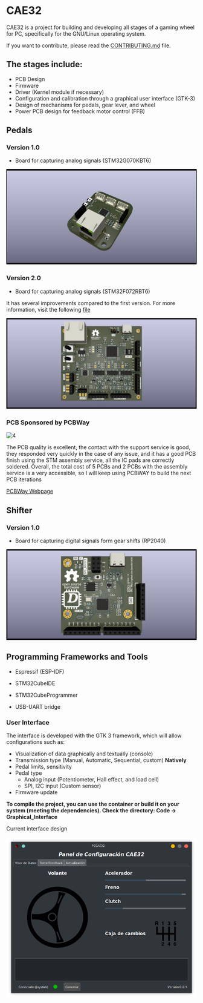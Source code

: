 
# CAE32

CAE32 is a project for building and developing all stages of a gaming wheel for PC, specifically for the GNU/Linux operating system.

If you want to contribute, please read the [CONTRIBUTING.md](./CONTRIBUTING.md) file.

## The stages include:

* PCB Design
* Firmware
* Driver (Kernel module if necessary)
* Configuration and calibration through a graphical user interface (GTK-3)
* Design of mechanisms for pedals, gear lever, and wheel
* Power PCB design for feedback motor control (FFB)

## Pedals

### Version 1.0

- Board for capturing analog signals (STM32G070KBT6)

![Signals](./Esquematicos/CAE32_PCB/Pedals/Pedals_1_V1.png)

### Version 2.0

- Board for capturing analog signals (STM32F072RBT6)

It has several improvements compared to the first version. For more information, visit the following [file](./Esquematicos/CAE32_PCB/Pedals/README.md)

![Signals version 2](./Esquematicos/CAE32_PCB/Pedals/Pedals_1_V2.png)

### PCB Sponsored by PCBWay

![4](https://github.com/janc18/CAE32/assets/43817922/fe6902e4-3c9f-44c4-b9a3-a8754ca71d63)

The PCB quality is excellent, the contact with the support service is good, they responded very quickly in the case of any issue, 
and it has a good PCB finish using the STM assembly service,  all the IC pads are correctly soldered. Overall, the total cost of 5 PCBs 
and 2 PCBs with the assembly service is a very accessible, so I will keep using PCBWAY to build the next PCB iterations

[PCBWay Webpage](https://www.pcbway.com/)

## Shifter

### Version 1.0

- Board for capturing digital signals form gear shifts (RP2040)

![shifter](./Esquematicos/CAE32_PCB/Shifter/Shifter.png)

## Programming Frameworks and Tools

* Espressif (ESP-IDF)

* STM32CubeIDE
* STM32CubeProgrammer
* USB-UART bridge

### User Interface

The interface is developed with the GTK 3 framework, which will allow configurations such as:

* Visualization of data graphically and textually (console)
* Transmission type (Manual, Automatic, Sequential, custom) **Natively**
* Pedal limits, sensitivity
* Pedal type
  * Analog input (Potentiometer, Hall effect, and load cell)
  * SPI, I2C input (Custom sensor)
* Firmware update

**To compile the project, you can use the container or build it on your system (meeting the dependencies). Check the directory: Code -> Graphical_Interface**

Current interface design

![Interface](./Codigo/Interfaz_grafica/Previa.png)
